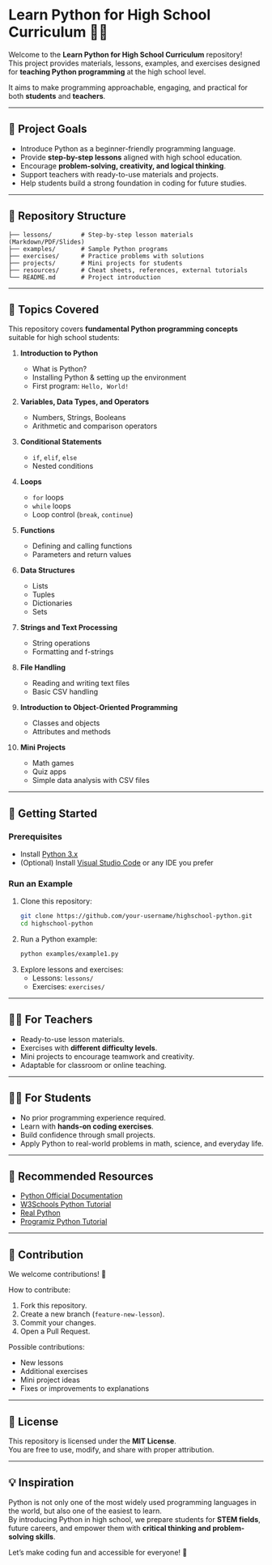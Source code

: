 # Learn Python for High School Curriculum 📘🐍

Welcome to the **Learn Python for High School Curriculum** repository!  
This project provides materials, lessons, examples, and exercises designed for **teaching Python programming** at the high school level.  

It aims to make programming approachable, engaging, and practical for both **students** and **teachers**.

---

## 🎯 Project Goals
- Introduce Python as a beginner-friendly programming language.  
- Provide **step-by-step lessons** aligned with high school education.  
- Encourage **problem-solving, creativity, and logical thinking**.  
- Support teachers with ready-to-use materials and projects.  
- Help students build a strong foundation in coding for future studies.  

---

## 📂 Repository Structure
```
├── lessons/        # Step-by-step lesson materials (Markdown/PDF/Slides)
├── examples/       # Sample Python programs
├── exercises/      # Practice problems with solutions
├── projects/       # Mini projects for students
├── resources/      # Cheat sheets, references, external tutorials
└── README.md       # Project introduction
```

---

## 📝 Topics Covered
This repository covers **fundamental Python programming concepts** suitable for high school students:

1. **Introduction to Python**
   - What is Python?
   - Installing Python & setting up the environment
   - First program: `Hello, World!`

2. **Variables, Data Types, and Operators**
   - Numbers, Strings, Booleans
   - Arithmetic and comparison operators

3. **Conditional Statements**
   - `if`, `elif`, `else`
   - Nested conditions

4. **Loops**
   - `for` loops
   - `while` loops
   - Loop control (`break`, `continue`)

5. **Functions**
   - Defining and calling functions
   - Parameters and return values

6. **Data Structures**
   - Lists
   - Tuples
   - Dictionaries
   - Sets

7. **Strings and Text Processing**
   - String operations
   - Formatting and f-strings

8. **File Handling**
   - Reading and writing text files
   - Basic CSV handling

9. **Introduction to Object-Oriented Programming**
   - Classes and objects
   - Attributes and methods

10. **Mini Projects**
    - Math games
    - Quiz apps
    - Simple data analysis with CSV files

---

## 🚀 Getting Started

### Prerequisites
- Install [Python 3.x](https://www.python.org/downloads/)  
- (Optional) Install [Visual Studio Code](https://code.visualstudio.com/) or any IDE you prefer  

### Run an Example
1. Clone this repository:
   ```bash
   git clone https://github.com/your-username/highschool-python.git
   cd highschool-python
   ```
2. Run a Python example:
   ```bash
   python examples/example1.py
   ```
3. Explore lessons and exercises:
   - Lessons: `lessons/`
   - Exercises: `exercises/`

---

## 👩‍🏫 For Teachers
- Ready-to-use lesson materials.  
- Exercises with **different difficulty levels**.  
- Mini projects to encourage teamwork and creativity.  
- Adaptable for classroom or online teaching.  

---

## 🧑‍💻 For Students
- No prior programming experience required.  
- Learn with **hands-on coding exercises**.  
- Build confidence through small projects.  
- Apply Python to real-world problems in math, science, and everyday life.  

---

## 📖 Recommended Resources
- [Python Official Documentation](https://docs.python.org/3/)  
- [W3Schools Python Tutorial](https://www.w3schools.com/python/)  
- [Real Python](https://realpython.com/)  
- [Programiz Python Tutorial](https://www.programiz.com/python-programming)  

---

## 🤝 Contribution
We welcome contributions! 🙌  

How to contribute:
1. Fork this repository.  
2. Create a new branch (`feature-new-lesson`).  
3. Commit your changes.  
4. Open a Pull Request.  

Possible contributions:
- New lessons  
- Additional exercises  
- Mini project ideas  
- Fixes or improvements to explanations  

---

## 📜 License
This repository is licensed under the **MIT License**.  
You are free to use, modify, and share with proper attribution.  

---

## 💡 Inspiration
Python is not only one of the most widely used programming languages in the world, but also one of the easiest to learn.  
By introducing Python in high school, we prepare students for **STEM fields**, future careers, and empower them with **critical thinking and problem-solving skills**.  

Let’s make coding fun and accessible for everyone! 🚀
